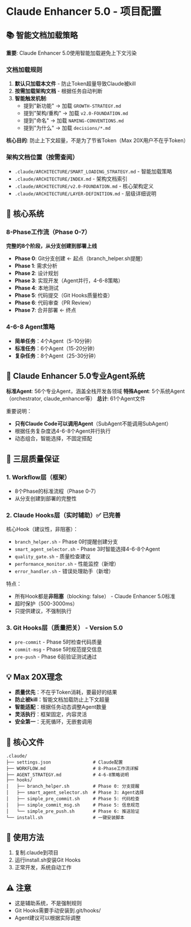 # Claude Enhancer 5.0 - 项目配置

## 📚 智能文档加载策略
**重要**: Claude Enhancer 5.0使用智能加载避免上下文污染

### 文档加载规则
1. **默认只加载本文件** - 防止Token超量导致Claude被kill
2. **按需加载架构文档** - 根据任务自动判断
3. **智能触发机制**:
   - 提到"新功能" → 加载 `GROWTH-STRATEGY.md`
   - 提到"架构/重构" → 加载 `v2.0-FOUNDATION.md`
   - 提到"命名" → 加载 `NAMING-CONVENTIONS.md`
   - 提到"为什么" → 加载 `decisions/*.md`

**核心目的**: 防止上下文超量，不是为了节省Token（Max 20X用户不在乎Token）

### 架构文档位置（按需查阅）
- `.claude/ARCHITECTURE/SMART_LOADING_STRATEGY.md` - 智能加载策略
- `.claude/ARCHITECTURE/INDEX.md` - 架构文档索引
- `.claude/ARCHITECTURE/v2.0-FOUNDATION.md` - 核心架构定义
- `.claude/ARCHITECTURE/LAYER-DEFINITION.md` - 层级详细说明

## 🎯 核心系统

### 8-Phase工作流（Phase 0-7）
**完整的8个阶段，从分支创建到部署上线**

- **Phase 0**: Git分支创建 ← 起点（branch_helper.sh提醒）
- **Phase 1**: 需求分析
- **Phase 2**: 设计规划
- **Phase 3**: 实现开发（Agent并行，4-6-8策略）
- **Phase 4**: 本地测试
- **Phase 5**: 代码提交（Git Hooks质量检查）
- **Phase 6**: 代码审查（PR Review）
- **Phase 7**: 合并部署 ← 终点

### 4-6-8 Agent策略
- **简单任务**：4个Agent（5-10分钟）
- **标准任务**：6个Agent（15-20分钟）
- **复杂任务**：8个Agent（25-30分钟）

## 🤖 Claude Enhancer 5.0专业Agent系统

**标准Agent**: 56个专业Agent，涵盖全栈开发各领域
**特殊Agent**: 5个系统Agent（orchestrator, claude_enhancer等）
**总计**: 61个Agent文件

重要说明：
- **只有Claude Code可以调用Agent**（SubAgent不能调用SubAgent）
- 根据任务复杂度选4-6-8个Agent并行执行
- 动态组合，智能选择，不固定搭配

## 🔧 三层质量保证

### 1. Workflow层（框架）
- 8个Phase的标准流程（Phase 0-7）
- 从分支创建到部署的完整性

### 2. Claude Hooks层（实时辅助）✅ 已完善
核心Hook（建议性，非阻塞）：
- `branch_helper.sh` - Phase 0时提醒创建分支
- `smart_agent_selector.sh` - Phase 3时智能选择4-6-8个Agent
- `quality_gate.sh` - 质量检查建议
- `performance_monitor.sh` - 性能监控（新增）
- `error_handler.sh` - 错误处理助手（新增）

特点：
- 所有Hook都是**非阻塞**（blocking: false） - Claude Enhancer 5.0标准
- 超时保护（500-3000ms）
- 只提供建议，不强制执行

### 3. Git Hooks层（质量把关） - Version 5.0
- `pre-commit` - Phase 5时检查代码质量
- `commit-msg` - Phase 5时规范提交信息
- `pre-push` - Phase 6前验证测试通过

## 💡 Max 20X理念

- **质量优先**：不在乎Token消耗，要最好的结果
- **防止被kill**：智能文档加载防止上下文超量
- **智能适配**：根据任务动态调整Agent数量
- **灵活执行**：框架固定，内容灵活
- **安全第一**：无死循环，无嵌套调用

## 📁 核心文件

```
.claude/
├── settings.json                # Claude配置
├── WORKFLOW.md                  # 8-Phase工作流详解
├── AGENT_STRATEGY.md            # 4-6-8策略说明
├── hooks/
│   ├── branch_helper.sh         # Phase 0: 分支提醒
│   ├── smart_agent_selector.sh  # Phase 3: Agent选择
│   ├── simple_pre_commit.sh     # Phase 5: 代码检查
│   ├── simple_commit_msg.sh     # Phase 5: 信息规范
│   └── simple_pre_push.sh       # Phase 6: 推送验证
└── install.sh                   # 一键安装脚本
```

## 🚀 使用方法

1. 复制.claude到项目
2. 运行install.sh安装Git Hooks
3. 正常开发，系统自动工作

## ⚠️ 注意

- 这是辅助系统，不是强制规则
- Git Hooks需要手动安装到.git/hooks/
- Agent建议可以根据实际调整